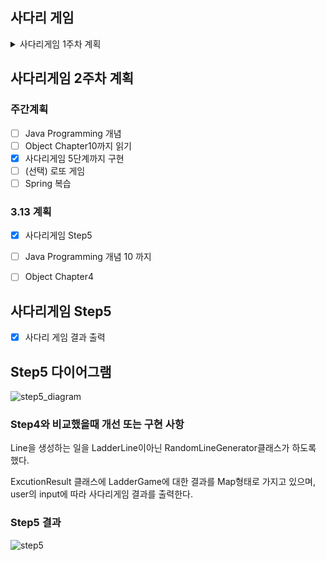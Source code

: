 ## 사다리 게임

<details>
<summary>사다리게임 1주차 계획</summary>
<div markdown="1">


**구현 사항**

- [x] [사다리게임 Step1 기본기능 구현(2023.3.6)](#사다리-게임-step1)

- [x] [사다리게임 Step2 (리팩토링) (2023.3.6)](#사다리-게임-step2)

- [x] [사다리게임 Step3 사다리 모양 개선(2023.3.7)](#사다리-게임-step3)

- [x] [사다리게임 Step4 (리팩토링) (2023.3.8)](#사다리-게임-step4)

- [x] [사다리게임 Step4 v2(리팩토링) (2023.3.9)](#사다리게임-step4-v2)

- [x] [사다리게임 Step4 v3(리팩토링) (2023.3.10)](#사다리-게임-step4-v3)

- [ ] [사다리게임 Step5]()

- [ ] [사다리게임 Step6]()



| 개념                                      | Step            |
| ----------------------------------------- | --------------- |
| StringBuilder & String Buffer             | Step1           |
| commitMessage 작성요령                    | Step2           |
| 클린코딩                                  | Step2           |
| 객체지향생활체조 원칙                     | Step4           |
| TestCode에서 터미널 입력 구현             | Step4           |
| object 형변환                             | Step4           |
| String.format()                           | Step4           |
| Error And Exception 종류 공부             | Step4  추가구현 |
| Assertion (org.junit, org.assertj 차이점) | Step4 추가구현  |
| java.lang                                 | Step4 추가구현  |
| ifPresent, isPresent,findFirst            | Step4 추가구현  |





## 사다리 게임 Step1

- [x] StringBuilder & String Buffer


- [x] n명의 사람과 m개의 사다리 개수를 입력한다.

- [x] 사다리 라인은 랜덤하게 있거나 없다. (`" - "` or `"  "`)

- [x] 사다리 생성 후 출력



### Step1 diagram



![step1_diagram(final)](https://raw.githubusercontent.com/CDBchan/Typora-img/main/img/step1_diagram(final).PNG)



## 사다리 게임 Step2

- [x] commitMessage 작성요령
- [x] 클린코딩
- [x] 메서드의 크기가 최대 10라인을 넘지 않도록 구현한다.
- [x] 들여쓰기(indent) depth를 2단계에서 1단계로 줄인다.
- [x] else를 사용하지 않는다.

### Step1과 비교했을때 개선 또는 구현 사항

- 2중 for문을 줄이기(indent depth를 2단계 ->1단계)
- 분기문 줄이기 (else를 사용하지 않는 방향으로 구현)



## 사다리 게임 Step3

- [x] 플레이어를 이름을 사용해서 추가 (이름은 최대 5글자)
- [x] 사람이름은 쉼표를 기준으로 구분
- [x] 사람 이름은 5글자를 기준으로 사다리 폭 증가
- [x] 사다리 라인이 겹치지 않도록 한다. (사다리가 다음과같이 생성되면 안된다. |-----|-----|)
- [x] 요구사항

> 구현을 할때 아래와 같은 **요구사항** 을 만족시키며 구현한다.
>
> - 메소드의 크기는 최대 10라인
> - indent depth를는 1단계
> - else 사용 X
> - ArrayList 와 Generic을 활용해 구현

### Step2와 비교했을때 개선 또는 구현 사항

- 클래스명을 좀더 직관적으로 변경

    - Main -> LadderGame .. 등

- InputHandler 클래스에 사용자의 이름 및 사다리 높이를 받는 메서드 getHeight,getName 메서드 구현

- Ladder클래스 안에 randomCheck 메서드를통해 사다리 라인이 겹치지 않도록 구현

- InputHandler 클래스에 사용자의 이름이 5글자가 넘는지 확인하는 validate 메서드 추가



### Step3 diagram

![step3_diagram](https://raw.githubusercontent.com/CDBchan/Typora-img/main/img/step3_diagram.PNG)



### Step3 결과

![step3_result](https://raw.githubusercontent.com/CDBchan/Typora-img/main/img/step3_result.PNG)



## 사다리게임 Step4

- [x] 객체지향생활체조 원칙
- [x] TestCode에서 터미널 입력 구현
- [x] object 형변환
- [x] String.format()

- [x] 패키지분리 및 적절한 접근제어자 사용
- [x] 로직을 구현하는 코드에 단위 테스트 구현

- [x] 코드 리팩토링



### Step3와 비교했을때 개선 또는 구현사항

- domain, View 패키지를 통해 클래스를 구분했다

- Ladder 클래스에 존재하는 ArrayList ladder를 출력하기위해 getter를 사용하는대신, toString()을 override 해 getter 메서드를 제거했다.

- InputOutputController 와 LadderGameController를 포함하는 controller패키지를 추가했다.

- 사다리의 Line의 상태를 가지고있는 LadderLine Class를 추가했다.

    - ![LadderLine](https://raw.githubusercontent.com/CDBchan/Typora-img/main/img/LadderLine.PNG)

      ArrayList ladder에 LadderLine클래스에 존재하는 ArrayList<boolean> points를 저장한다.

      LadderLine객체는 사다리에 존재하는 하나의 가로 라인을 나타낸다.

      ![ExampleOfLadder](https://raw.githubusercontent.com/CDBchan/Typora-img/main/img/ExampleOfLadder.PNG)

      위와같이 출력되는 사다리가 있다 가정할때 ArrayList ladder와 ArrayListPoints의 내부 값들의 다음과 같다.

      ![LadderLineEx](https://raw.githubusercontent.com/CDBchan/Typora-img/main/img/LadderLineEx.PNG)

      사다리의 첫번째줄에서 3번째에만 hung이 존재하기에 ArrayList<boolean> points 안에 값은 false/false/true/false가 된다.

      사다리 두번째줄은 false/true/false/true 가된다.. 이런식으로 ArrayList ladder에 LadderLine 객체를 저장한다.

- LadderLine에 points에 대한 validate 메서드 추가했다.(연속적인 true가 들어오는지 판단한다.)

### Step4 diagram

![step4_diagram](https://raw.githubusercontent.com/CDBchan/Typora-img/main/img/step4_diagram.PNG)





## 사다리게임 Step4 v2

- [x] Error And Exception 종류 공부

- [x] Assertion (org.junit, org.assertj 차이점)

- [x] java.lang 패키지

- [x] git 명령어 연습

- [x] 로직에 대한 테스트 코드 추가



### Step4와 비교했을때 개선 또는 구현사항

- InputHandler,OutputHandler보다는 패키지명에맞게 InputView,OutputView로 변경했다.
- 잘못된 입력이 들어왔을때 예외를 발생시키는 validate 메서드들을 추가했다
    - player가 1명이하일때 예외 발생
    - 사다리 높이가 1미만일때 예외 발생



### Step4 v2 diagram

![step4_v2_diagram](https://raw.githubusercontent.com/CDBchan/Typora-img/main/img/step4_v2_diagram.PNG)



## 사다리게임 Step4 v3

- [x] 전체적인 메서드명 및 변수명 수정
- [x] 전체적인 코드 리팩토링



### Step4 v3 diagram

![step4_v3_diagram](https://raw.githubusercontent.com/CDBchan/Typora-img/main/img/step4_v3_diagram.PNG)



### Step4 v2와 비교했을때 개선 또는 구현사항

- 메서드명만보고 동작을 유추할수 있도록 메서드명을 수정했다.
- LadderLine에 존재하는 validator를 포함하는 LinePointsValidator클래스를 만들어 주었다.


</div>
</details>

## 사다리게임 2주차 계획

### **주간계획**

- [ ] Java Programming 개념
- [ ] Object Chapter10까지 읽기
- [x] 사다리게임 5단계까지 구현
- [ ] (선택) 로또 게임
- [ ] Spring 복습

### **3.13 계획**

- [x] 사다리게임 Step5
- [ ] Java Programming 개념 10 까지
- [ ] Object Chapter4



## 사다리게임 Step5

- [x] 사다리 게임 결과 출력



## Step5 다이어그램

![step5_diagram](https://raw.githubusercontent.com/CDBchan/Typora-img/main/img/step5_diagram.PNG)



### Step4와 비교했을때 개선 또는 구현 사항

Line을 생성하는 일을 LadderLine이아닌 RandomLineGenerator클래스가 하도록 했다.

ExcutionResult 클래스에 LadderGame에 대한 결과를 Map형태로 가지고 있으며, user의 input에 따라 사다리게임 결과를 출력한다. 

### Step5 결과
![step5](https://raw.githubusercontent.com/CDBchan/Typora-img/main/img/step5.PNG)

